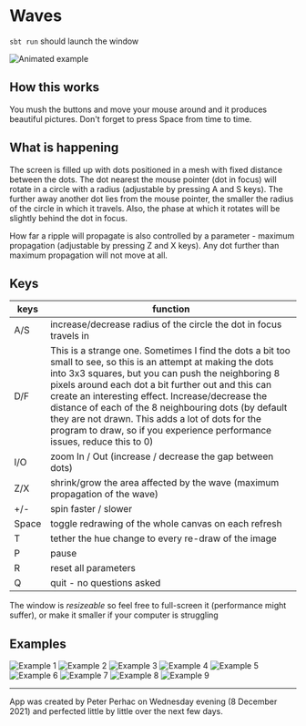 # Waves

`sbt run` should launch the window


![Animated example](readme/animated.gif)

## How this works

You mush the buttons and move your mouse around and it produces beautiful pictures. Don't forget to press Space from time to time.

## What is happening
The screen is filled up with dots positioned in a mesh with fixed distance between the dots. The dot nearest the mouse pointer (dot in focus) will rotate in a circle with a radius (adjustable by pressing A and S keys). The further away another dot lies from the mouse pointer, the smaller the radius of the circle in which it travels. Also, the phase at which it rotates will be slightly behind the dot in focus.

How far a ripple will propagate is also controlled by a parameter - maximum propagation (adjustable by pressing Z and X keys). Any dot further than maximum propagation will not move at all.

## Keys

keys | function
--- | ---
A/S | increase/decrease radius of the circle the dot in focus travels in
D/F | This is a strange one. Sometimes I find the dots a bit too small to see, so this is an attempt at making the dots into 3x3 squares, but you can push the neighboring 8 pixels around each dot a bit further out and this can create an interesting effect. Increase/decrease the distance of each of the 8 neighbouring dots (by default they are not drawn. This adds a lot of dots for the program to draw, so if you experience performance issues, reduce this to 0)
I/O | zoom In / Out (increase / decrease the gap between dots)
Z/X | shrink/grow the area affected by the wave (maximum propagation of the wave)
+/- | spin faster / slower
Space | toggle redrawing of the whole canvas on each refresh
T | tether the hue change to every re-draw of the image
P | pause
R | reset all parameters
Q | quit - no questions asked


The window is _resizeable_ so feel free to full-screen it (performance might suffer), or make it smaller if your computer is struggling

## Examples

![Example 1](readme/example1.jpg)
![Example 2](readme/example2.jpg)
![Example 3](readme/example3.jpg)
![Example 4](readme/example4.jpg)
![Example 5](readme/example5.jpg)
![Example 6](readme/example6.jpg)
![Example 7](readme/example7.jpg)
![Example 8](readme/example8.jpg)
![Example 9](readme/example9.jpg)


-------------

App was created by Peter Perhac on Wednesday evening (8 December 2021) and perfected little by little over the next few days.
